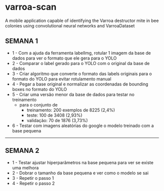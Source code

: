 # varroa-scan
A mobile application capable of identifying the Varroa destructor mite in bee colonies using convolutional neural networks and VarroaDataset

## SEMANA 1

- 1 - Com a ajuda da ferramenta labelImg, rotular 1 imagem da base de dados para ver o formato que ele gera para o YOLO
- 2 - Comparar o label gerado para o YOLO com o original da base de dados
- 3 - Criar algoritmo que converte o formato das labels originais para o formato do YOLO para evitar rotulamento manual
- 4 - Pegar a base original e normalizar as coordenadas de bounding boxes no formato do YOLO
- 5 - Criar uma versão menor da base de dados para testar no treinamento
    - para o conjunto de
        - treinamento: 200 exemplos de 8225 (2,4%)
        - teste: 100 de 3408 (2,93%)
        - validação: 70 de 1876 (3,73%)
- 6 - Testar com imagens aleatórias do google o modelo treinado com a base pequena

------------------------------------------------------------------------------------------------------------------
## SEMANA 2

- 1 - Testar ajustar hiperparâmetros na base pequena para ver se existe uma melhora
- 2 - Dobrar o tamanho da base pequena e ver como o modelo se sai
- 3 - Repetir o passo 1
- 4 - Repetir o passo 2

